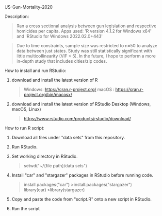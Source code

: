 US-Gun-Mortality-2020

Description:
>Ran a cross sectional analysis between gun legislation and respective homicides per capita.
Apps used: 'R version 4.1.2 for Windows x64' and 'RStudio for Windows 2022.02.0+443'

>Due to time constraints, sample size was restricted to n=50 to analyze data between just states. Study was still statistically significant with little multicollinearity (VIF < 5). In the future, I hope to perform a more in-depth study that includes cities/zip codes.

How to install and run RStudio:
1. download and install the latest version of R
   >Windows: https://cran.r-project.org/
   >macOS : https://cran.r-project.org/bin/macosx/

2. download and install the latest version of RStudio Desktop (Windows, macOS, Linux) 
   >https://www.rstudio.com/products/rstudio/download/

How to run R script:
1. Download all files under "data sets" from this repository.
2. Run RStudio.
3. Set working directory in RStudio. 
   >setwd("~/{file path}/data sets")

4. Install "car" and "stargazer" packages in RStudio before running code.
   >install.packages("car")           >install.packages("stargazer")  
   >library(car)                      >library(stargazer)

5. Copy and paste the code from "script.R" onto a new script in RStudio. 
6. Run the script

